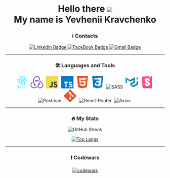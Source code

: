 <div align="center">

  <h1>
  Hello there
  <img src="https://media.giphy.com/media/hvRJCLFzcasrR4ia7z/giphy.gif" width="30px"/>
  <br/>
  My name is Yevhenii Kravchenko
</h1>

### :information_source: Contacts
<div>
  <a href="" target="_blank">
    <img src="https://img.shields.io/badge/LinkedIn-0A66C2?style=for-the-badge&logo=linkedin&logoColor=white" alt="LinkedIn Badge"/>
  </a>
  <a href="" target="_blank">
    <img src="https://img.shields.io/badge/FaceBook-4267B2?style=for-the-badge&logo=facebook&logoColor=white" alt="FaceBook Badge"/>
  </a>
  <a href="" target="_blank">
    <img src="https://img.shields.io/badge/Gmail-EA4335?style=for-the-badge&logo=gmail&logoColor=white" alt="Gmail Badge"/>
  </a>
</div>

<hr>

### :hammer_and_wrench: Languages and Tools
<div>
  <img src="https://github.com/devicons/devicon/blob/master/icons/react/react-original-wordmark.svg" title="React" alt="React" width="40" height="40"/>&nbsp;
<img src="https://github.com/devicons/devicon/blob/master/icons/redux/redux-original.svg" title="Redux" alt="Redux " width="40" height="40"/>&nbsp;
<img src="https://github.com/devicons/devicon/blob/master/icons/javascript/javascript-original.svg" title="JavaScript" alt="JavaScript" width="40" height="40"/>&nbsp;
<img src="https://github.com/devicons/devicon/blob/master/icons/typescript/typescript-original.svg" title="TypeScript" alt="TypeScript " width="40" height="40"/>&nbsp;
<img src="https://github.com/devicons/devicon/blob/master/icons/html5/html5-original.svg" title="HTML" alt="HTML" width="40" height="40"/>&nbsp;
<img src="https://github.com/devicons/devicon/blob/master/icons/css3/css3-original.svg" title="CSS" alt="CSS" width="40" height="40"/>&nbsp;
<img src="https://upload.wikimedia.org/wikipedia/commons/thumb/9/96/Sass_Logo_Color.svg/1280px-Sass_Logo_Color.svg.png" title="SASS" alt="SASS" width="40" height="40"/>&nbsp;
<img src="https://github.com/devicons/devicon/blob/master/icons/materialui/materialui-original.svg" title="MUI" alt="MUI " width="40" height="40"/>&nbsp;
<img src="https://github.com/devicons/devicon/blob/master/icons/storybook/storybook-original.svg" title="StoryBook" alt="StoruBook " width="40" height="40"/>&nbsp;
<img src="https://uxwing.com/wp-content/themes/uxwing/download/brands-and-social-media/postman-icon.png" title="Postman" alt="Postman " width="40" height="40"/>&nbsp;
<img src="https://github.com/devicons/devicon/blob/master/icons/git/git-original.svg" title="Git" alt="Git " width="40" height="40"/>&nbsp;
<img src="https://static-00.iconduck.com/assets.00/react-router-icon-512x279-zswz065s.png" title="React-Router" alt="React-Router "  height="40"/>&nbsp;
<img src="https://user-images.githubusercontent.com/43313420/105893220-1bae8780-6013-11eb-87be-eeac845ecc6f.png" title="Axios" alt="Axios " width="40" height="40"/>&nbsp;
</div>

<hr>

### :fire: My Stats
  
![GitHub Streak](https://streak-stats.demolab.com/?user=krawtschenko&theme=github-dark)

[![Top Langs](https://github-readme-stats.vercel.app/api/top-langs/?username=krawtschenko&layout=compact&theme=vision-friendly-dark)](https://github.com/anuraghazra/github-readme-stats)

<hr>

### :exclamation: Codewars
  
[![codewars](https://www.codewars.com/users/EugeneKravchenkoUA/badges/large)](https://www.codewars.com/users/EugeneKravchenkoUA)

</div>
